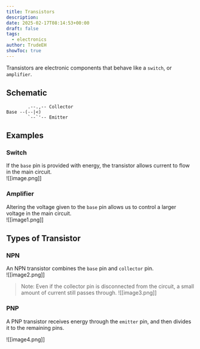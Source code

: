 ```yaml
---
title: Transistors
description: 
date: 2025-02-17T08:14:53+00:00
draft: false
tags:
  - electronics
author: TrudeEH
showToc: true
---
```




Transistors are electronic components that behave like a `switch`, or `amplifier`.

## Schematic

```Plain
        .--.,-- Collector
Base --(--|<)
        `--`'-- Emitter
```

## Examples

### Switch

If the `base` pin is provided with energy, the transistor allows current to flow in the main circuit.  
![[image.png]]

### Amplifier

Altering the voltage given to the `base` pin allows us to control a larger voltage in the main circuit.  
![[image1.png]]

## Types of Transistor

### NPN

An NPN transistor combines the `base` pin and `collector` pin.  
![[image2.png]]

> Note: Even if the collector pin is disconnected from the circuit, a small amount of current still passes through. ![[image3.png]]

### PNP

A PNP transistor receives energy through the `emitter` pin, and then divides it to the remaining pins.  


![[image4.png]]
